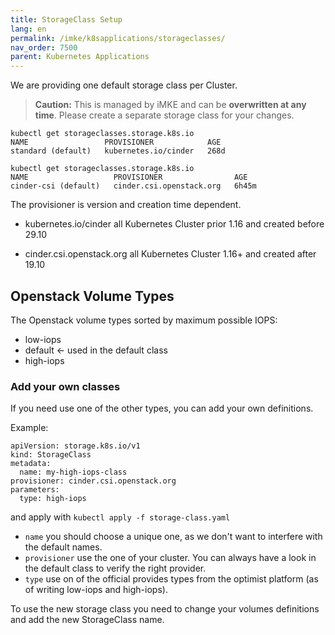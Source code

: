 ```yaml
---
title: StorageClass Setup
lang: en
permalink: /imke/k8sapplications/storageclasses/
nav_order: 7500
parent: Kubernetes Applications
---
```


We are providing one default storage class per Cluster.  
> __Caution:__
> This is managed by iMKE and can be **overwritten at any time**. Please create a separate storage class for your changes.

```
kubectl get storageclasses.storage.k8s.io
NAME                 PROVISIONER            AGE
standard (default)   kubernetes.io/cinder   268d
```

```
kubectl get storageclasses.storage.k8s.io
NAME                   PROVISIONER                AGE
cinder-csi (default)   cinder.csi.openstack.org   6h45m
```

The provisioner is version and creation time dependent.

* kubernetes.io/cinder
    all Kubernetes Cluster prior 1.16 and created before 29.10

* cinder.csi.openstack.org
    all Kubernetes Cluster 1.16+ and created after 19.10

## Openstack Volume Types

The Openstack volume types sorted by maximum possible IOPS:

* low-iops
* default <- used in the default class
* high-iops

### Add your own classes

If you need use one of the other types, you can add your own definitions.

Example:
```
apiVersion: storage.k8s.io/v1
kind: StorageClass
metadata:
  name: my-high-iops-class
provisioner: cinder.csi.openstack.org
parameters:
  type: high-iops
```
and apply with `kubectl apply -f storage-class.yaml`

* `name` you should choose a unique one, as we don't want to interfere with the default names.
* `provisioner` use the one of your cluster. You can always have a look in the default class to verify the right provider.
* `type` use on of the official provides types from the optimist platform (as of writing low-iops and high-iops).

To use the new storage class you need to change your volumes definitions and add the new StorageClass name.
